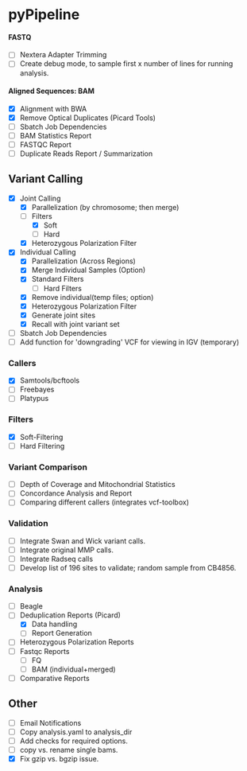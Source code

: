 pyPipeline
=========

#### FASTQ

- [ ] Nextera Adapter Trimming
- [ ] Create debug mode, to sample first x number of lines for running analysis.

#### Aligned Sequences: BAM

- [X] Alignment with BWA
- [X] Remove Optical Duplicates (Picard Tools)
- [ ] Sbatch Job Dependencies
- [ ] BAM Statistics Report
- [ ] FASTQC Report
- [ ] Duplicate Reads Report / Summarization

## Variant Calling

- [X] Joint Calling
	- [X] Parallelization (by chromosome; then merge)
	- [ ] Filters
		- [X] Soft
		- [ ] Hard
	- [X] Heterozygous Polarization Filter
- [X] Individual Calling
	- [X] Parallelization (Across Regions)
	- [X] Merge Individual Samples (Option)
	- [X] Standard Filters
		- [ ] Hard Filters
	- [X] Remove individual(temp files; option)
	- [X] Heterozygous Polarization Filter
	- [X] Generate joint sites
	- [X] Recall with joint variant set
- [ ] Sbatch Job Dependencies
- [ ] Add function for 'downgrading' VCF for viewing in IGV (temporary)

### Callers 

- [X] Samtools/bcftools
- [ ] Freebayes
- [ ] Platypus

### Filters

- [X] Soft-Filtering
- [ ] Hard Filtering

### Variant Comparison

- [ ] Depth of Coverage and Mitochondrial Statistics
- [ ] Concordance Analysis and Report
- [ ] Comparing different callers (integrates vcf-toolbox)

### Validation

- [ ] Integrate Swan and Wick variant calls.
- [ ] Integrate original MMP calls.
- [ ] Integrate Radseq calls
- [ ] Develop list of 196 sites to validate; random sample from CB4856.

### Analysis

- [ ] Beagle
- [ ] Deduplication Reports (Picard)
	- [X] Data handling
	- [ ] Report Generation
- [ ] Heterozygous Polarization Reports
- [ ] Fastqc Reports
	- [ ] FQ
	- [ ] BAM (individual+merged)
- [ ] Comparative Reports

## Other

- [ ] Email Notifications
- [ ] Copy analysis.yaml to analysis_dir
- [ ] Add checks for required options.
- [ ] copy vs. rename single bams.
- [X] Fix gzip vs. bgzip issue.
